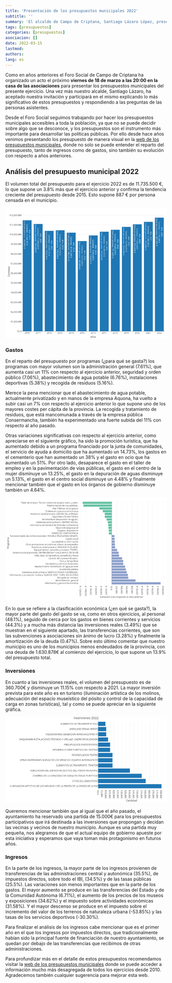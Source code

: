 ```yaml
---
title: 'Presentación de los presupuestos municipales 2022'
subtitle: ''
summary: 'El alcalde de Campo de Criptana, Santiago Lázaro López, presentará el viernes 18 de marzo los presupuesto municipales para el ejercicio 2022.'
tags: [presupuestos]
categories: [presupuestos]
asociacion: []
date: 2022-03-15
lastmod:
authors:
lang: es
---
```


Como en años anteriores el Foro Social de Campo de Criptana ha organizado un acto el próximo **viernes de 18 de marzo a las 20:00 en la casa de las asociaciones** para presentar los presupuestos municipales del presente ejercicio. Una vez más nuestro alcalde, Santiago Lázaro, ha aceptado nuestra invitación y participará en el mismo explicando lo más significativo de estos presupuestos y respondiendo a las preguntas de las personas asistentes.

Desde el Foro Social seguimos trabajando por hacer los presupuestos municipales accesibles a toda la población, ya que no se puede decidir sobre algo que se desconoce, y los presupuestos son el instrumento más importante para desarrollar las políticas públicas. Por ello desde hace años venimos presentando los presupuesto de manera visual en la [web de los presupuestos municipales](https://forosocialcriptana.com/presupuestos), donde no solo se puede entender el reparto del presupuesto, tanto de ingresos como de gastos, sino también su evolución con respecto a años anteriores.

## Análisis del presupuesto municipal 2022

El volumen total del presupuesto para el ejercicio 2022 es de 11.735.500 €, lo que supone un 3.8% más que el ejercicio anterior y confirma la tendencia creciente del presupuesto desde 2015. Esto supone 887 € por persona censada en el municipio.

![Evolución presupuestos municipales](img/evolucion-gastos.png)

### Gastos

En el reparto del presupuesto por programas (¿para qué se gasta?) los programas con mayor volumen son la administración general (7.61%), que aumenta casi un 11% con respecto al ejercicio anterior, seguridad y orden público (7.06%), abastecimiento de agua potable (6.76%), instalaciones deportivas (5.38%) y recogida de residuos (5.16%).

Merece la pena mencionar que el abastecimiento de agua potable, actualmente privatizado y en manos de la empresa Aquona, ha vuelto a subir casi un 7% con respecto al ejercicio anterior lo que supone uno de los mayores costes per cápita de la provincia. La recogida y tratamiento de residuos, que está mancomunada a través de la empresa pública Consermancha, también ha experimentado una fuerte subida del 11% con respecto al año pasado.

Otras variaciones significativas con respecto al ejercicio anterior, como apreciarse en el siguiente gráfico, ha sido la promoción turística, que ha aumentado debido a un programa financiado por la junta de comunidades, el servicio de ayuda a domicilio que ha aumentado un 14.73%, los gastos en el cementerio que han aumentado un 38% y el gasto en ocio que ha aumentado un 51%. Por otro lado, desaparece el gasto en el taller de empleo y en la pavimentación de vías públicas, el gasto en el centro de la mujer disminuye un 13.25%, el gasto en la depuración de aguas disminuye un 5.13%, el gasto en el centro social disminuye un 4.48% y finalmente mencionar también que el gasto en los órganos de gobierno disminuye también un 4.64%.

![Variación gastos](img/variacion-gastos.png)

En lo que se refiere a la clasificación económica (¿en qué se gasta?), la mayor parte del gasto del gasto se va, como en otros ejercicios, al personal (48.1%), seguido de cerca por los gastos en bienes corrientes y servicios (44.3%) y a mucha más distancia las inversiones reales (3.49%) que se muestran en el siguiente apartado, las transferencias corrientes, que son las subvenciones a asociaciones sin ánimo de lucro (3.28%) y finalmente la amortización de la deuda (0.47%). Sobre esto último comentar que nuestro municipio es uno de los municipios menos endeudados de la provincia, con una deuda de 1.630.878€ al comienzo del ejercicio, lo que supone un 13.9% del presupuesto total.

### Inversiones

En cuanto a las inversiones reales, el volumen del presupuesto es de 360.700€ y disminuye un 11.15% con respecto a 2021. La mayor inversión prevista para este año es en turismo (iluminación artística de los molinos, adecuación del espacio museístico del pósito y control de la capacidad de carga en zonas turísticas), tal y como se puede apreciar en la siguiente gráfica.

![Inversiones 2022](img/inversiones.png)

Queremos mencionar también que al igual que el año pasado, el ayuntamiento ha reservado una partida de 15.000€ para los presupuestos participativos que irá destinada a las inversiones que propongan y decidan las vecinas y vecinos de nuestro municipio. Aunque es una partida muy pequeña, nos alegramos de que el actual equipo de gobierno apueste por esta iniciativa y esperamos que vaya toman más protagonismo en futuros años. 

### Ingresos

En la parte de los ingresos, la mayor parte de los ingresos provienen de transferencias de las administraciones central y autonómica (35.5%), de impuestos directos, sobre todo el IBI, (34.5%) y de las tasas públicas (25.5%). Las variaciones son menos importantes que en la parte de los gastos. El mayor aumento se produce en las transferencias del Estado y de la Comunidad Autónoma (6.71%), el aumento de los precios de los museos y exposiciones (34.62%) y el impuesto sobre actividades económicas (31.58%). Y el mayor descenso se produce en el impuesto sobre el incremento del valor de los terrenos de naturaleza urbana (-53.85%) y las tasas de los servicios deportivos (-30.30%).

Para finalizar el análisis de los ingresos cabe mencionar que es el primer año en el que los ingresos por impuestos directos, que tradicionalmente habían sido la principal fuente de financiación de nuestro ayuntamiento, se quedan por debajo de las transferencias que recibimos de otras administraciones. 

Para profundizar más en el detalle de estos presupuestos recomendamos visitar la [web de los presupuestos municipales](https://forosocialcriptana.com/presupuestos) donde se puede acceder a información mucho más desagregada de todos los ejercicios desde 2010. Agradecemos también cualquier sugerencia para mejorar esta web.
